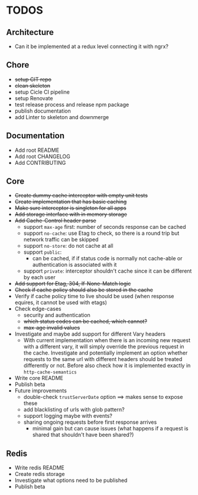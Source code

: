# TODOS

## Architecture
* Can it be implemented at a redux level connecting it with ngrx?

## Chore
* ~~setup GIT repo~~
* ~~clean skeleton~~
* setup Cicle CI pipeline
* setup Renovate
* test release process and release npm package
* publish documentation
* add Linter to skeleton and downmerge

## Documentation
* Add root README
* Add root CHANGELOG
* Add CONTRIBUTING

## Core
* ~~Create dummy cache interceptor with empty unit tests~~
* ~~Create implementation that has basic caching~~
* ~~Make sure interceptor is singleton for all apps~~
* ~~Add storage interface with in memory storage~~
* ~~Add Cache-Control header parse~~
    * support `max-age` first: number of seconds response can be cached
    * support `no-cache`: use Etag to check, so there is a round trip but network traffic can be skipped
    * support `no-store`: do not cache at all
    * support `public`:
         * can be cached, if if status code is normally not cache-able or authentication is associated with it
    * support `private`: interceptor shouldn't cache since it can be different by each user
* ~~Add support for Etag, 304, If-None-Match logic~~
* ~~Check if cache policy should also be stored in the cache~~
* Verify if cache policy time to live should be used (when response equires, it cannot be used with etags)
* Check edge-cases
    * security and authentication
    * ~~which status codes can be cached, which cannot?~~
    * ~~max-age invalid values~~
* Investigate and maybe add support for different Vary headers
    * With current implementation when there is an incoming new request with a different vary, it will simply override the previous request in the cache. Investigate and potentially implement an option whether requests to the same url with different headers should be treated differently or not. Before also check how it is implemented exactly in `http-cache-semantics` 
* Write core README
* Publish beta
* Future improvements
    * double-check `trustServerDate` option ==> makes sense to expose these
    * add blacklisting of urls with glob pattern?
    * support logging maybe with events?
    * sharing ongoing requests before first response arrives
        * minimal gain but can cause issues (what happens if a request is shared that shouldn't have been shared?)

## Redis
* Write redis README
* Create redis storage
* Investigate what options need to be published
* Publish beta